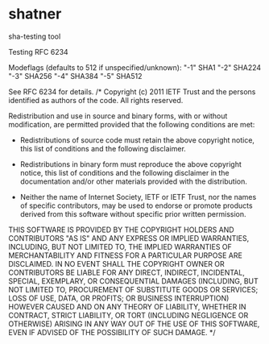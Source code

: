 # shatner
sha-testing tool

Testing RFC 6234

Modeflags (defaults to 512 if unspecified/unknown):
"-1" SHA1
"-2" SHA224
"-3" SHA256
"-4" SHA384
"-5" SHA512

See RFC 6234 for details.
/*
   Copyright (c) 2011 IETF Trust and the persons identified as
   authors of the code.  All rights reserved.

   Redistribution and use in source and binary forms, with or
   without modification, are permitted provided that the following
   conditions are met:

   - Redistributions of source code must retain the above
     copyright notice, this list of conditions and
     the following disclaimer.

   - Redistributions in binary form must reproduce the above
     copyright notice, this list of conditions and the following
     disclaimer in the documentation and/or other materials provided
     with the distribution.

   - Neither the name of Internet Society, IETF or IETF Trust, nor
     the names of specific contributors, may be used to endorse or
     promote products derived from this software without specific
     prior written permission.

   THIS SOFTWARE IS PROVIDED BY THE COPYRIGHT HOLDERS AND
   CONTRIBUTORS "AS IS" AND ANY EXPRESS OR IMPLIED WARRANTIES,
   INCLUDING, BUT NOT LIMITED TO, THE IMPLIED WARRANTIES OF
   MERCHANTABILITY AND FITNESS FOR A PARTICULAR PURPOSE ARE
   DISCLAIMED.  IN NO EVENT SHALL THE COPYRIGHT OWNER OR
   CONTRIBUTORS BE LIABLE FOR ANY DIRECT, INDIRECT, INCIDENTAL,
   SPECIAL, EXEMPLARY, OR CONSEQUENTIAL DAMAGES (INCLUDING, BUT
   NOT LIMITED TO, PROCUREMENT OF SUBSTITUTE GOODS OR SERVICES;
   LOSS OF USE, DATA, OR PROFITS; OR BUSINESS INTERRUPTION)
   HOWEVER CAUSED AND ON ANY THEORY OF LIABILITY, WHETHER IN
   CONTRACT, STRICT LIABILITY, OR TORT (INCLUDING NEGLIGENCE OR
   OTHERWISE) ARISING IN ANY WAY OUT OF THE USE OF THIS SOFTWARE,
   EVEN IF ADVISED OF THE POSSIBILITY OF SUCH DAMAGE.
*/
